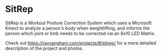 # SitRep

SitRep is a Workout Posture Correction System which uses a Microsoft Kinect to analyze a person's body when weightlifting, and informs the person which joint or limb needs to be corrected via an 8x10 LED Matrix.

Check out https://rayyanghani.com/projects/#/sitrep/ for a more detailed description of the project and photos. 
